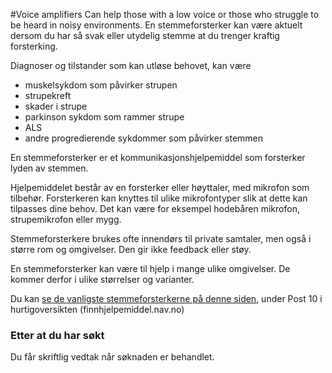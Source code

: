 #Voice amplifiers
Can help those with a low voice or those who struggle to be heard in noisy environments.
En stemmeforsterker kan være aktuelt dersom du har så svak eller utydelig stemme at du trenger kraftig forsterking.

 Diagnoser og tilstander som kan utløse behovet, kan være 

 * muskelsykdom som påvirker strupen
* strupekreft
* skader i strupe
* parkinson sykdom som rammer strupe
* ALS
* andre progredierende sykdommer som påvirker stemmen

 En stemmeforsterker er et kommunikasjonshjelpemiddel som forsterker lyden av stemmen.

 Hjelpemiddelet består av en forsterker eller høyttaler, med mikrofon som tilbehør. Forsterkeren kan knyttes til ulike mikrofontyper slik at dette kan tilpasses dine behov. Det kan være for eksempel hodebåren mikrofon, strupemikrofon eller mygg.

 Stemmeforsterkere brukes ofte innendørs til private samtaler, men også i større rom og omgivelser. Den gir ikke feedback eller støy.

 En stemmeforsterker kan være til hjelp i mange ulike omgivelser. De kommer derfor i ulike størrelser og varianter.

 Du kan [se de vanligste stemmeforsterkerne på denne siden](https://finnhjelpemiddel.nav.no/rammeavtale/8ae46f0b-5654-473c-994a-42dec0358573), under Post 10 i hurtigoversikten (finnhjelpemiddel.nav.no) 

  ### Etter at du har søkt

 Du får skriftlig vedtak når søknaden er behandlet.

 